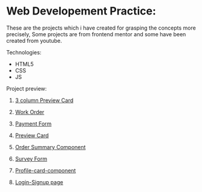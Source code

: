 # Web Developement Practice:

These are the projects which i have created for grasping the concepts more precisely, Some projects are from frontend mentor and some have been created from youtube.

Technologies: 
* HTML5
* CSS
* JS

Project preview:

1. [3 column Preview Card](https://khushi-2002.github.io/Web-development-Practice/3-column-preview-card-component-main/)

2. [Work Order](https://khushi-2002.github.io/Web-development-Practice/work_order/)

3. [Payment Form](https://khushi-2002.github.io/Web-development-Practice/payment_form/)

4. [Preview Card](https://khushi-2002.github.io/Web-development-Practice/nft-preview-card-component-main/)

5. [Order Summary Component](https://khushi-2002.github.io/Web-development-Practice/order-summary-component-main/)

6. [Survey Form](https://khushi-2002.github.io/Web-development-Practice/freecodecamp_Survey_Form/)

7. [Profile-card-component](https://khushi-2002.github.io/Web-development-Practice/profile-card-component-main/)

8. [Login-Signup page](https://khushi-2002.github.io/Web-development-Practice/Login/)
